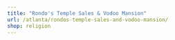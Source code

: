 ```yaml
---
title: "Rondo's Temple Sales & Vodoo Mansion"
url: /atlanta/rondos-temple-sales-and-vodoo-mansion/
shop: religion
---
```

